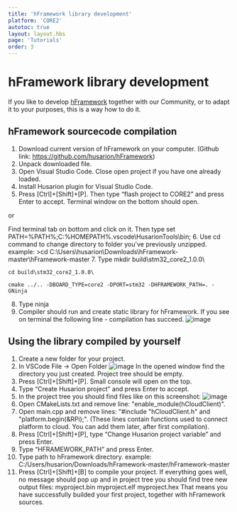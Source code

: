 ```yaml
---
title: 'hFramework library development'
platform: 'CORE2'
autotoc: true
layout: layout.hbs
page: 'Tutorials'
order: 3
---
```


# hFramework library development #

If you like to develop [hFramework](https://github.com/husarion/hFramework) together with our Community, or to adapt it to your purposes, this is a way how to do it.

## hFramework sourcecode compilation ##

1. Download current version of hFramework on your computer.
(Github link: https://github.com/husarion/hFramework)
2. Unpack downloaded file.
3. Open Visual Studio Code. Close open project if you have one already loaded.
4. Install Husarion plugin for Visual Studio Code.
5. Press [Ctrl]+[Shift]+[P]. Then type “flash project to CORE2” and press Enter to accept. Terminal window on the bottom should open.

or

Find terminal tab on bottom and click on it. Then type 
	set PATH=%PATH%;C:%HOMEPATH%\.vscode\HusarionTools\bin;
6. Use cd command to change directory to folder you've previously unzipped.
example: >cd C:\Users\husarion\Downloads\hFramework-master\hFramework-master
7. Type
	mkdir build\stm32_core2_1.0.0\

	cd build\stm32_core2_1.0.0\

	cmake ../.. -DBOARD_TYPE=core2 -DPORT=stm32 -DHFRAMEWORK_PATH=. -GNinja
8. Type
	ninja
9. Compiler should run and create static library for hFramework.
If you see on terminal the following line - compilation has succeed.
![image](/assets/img/howToStart/lib_p9.png)

## Using the library compiled by yourself ##

1. Create a new folder for your project.
2. In VSCode File -> Open Folder
![image](/assets/img/howToStart/com_p2.png)
In the opened window find the directory you just created. Project tree should be empty.
3. Press [Ctrl]+[Shift]+[P]. Small console will open on the top.
4. Type “Create Husarion project” and press Enter to accept.
5. In the project tree you should find files like on this screenshot:
![image](/assets/img/howToStart/com_p5.png)
6. Open CMakeLists.txt and remove line: "enable_module(hCloudClient)".
7. Open main.cpp and remove lines: "#include "hCloudClient.h" and "platform.begin(&RPi);".
(These lines contain functions used to connect platform to cloud. You can add them later, after first compilation).
8. Press [Ctrl]+[Shift]+[P], type “Change Husarion project variable” and press Enter.
9. Type “HFRAMEWORK_PATH” and press Enter.
10. Type path to hFramework directory.
example: C:/Users/husarion/Downloads/hFramework-master/hFramework-master
11. Press [Ctrl]+[Shift]+[B] to compile your project. If everything goes well, no message should pop up and in project tree you should find tree new output files:
	myproject.bin
	myproject.elf
	myproject.hex
That means you have successfully builded your first project, together with hFramework sources.